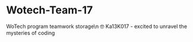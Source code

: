 # Wotech-Team-17
WoTech program teamwork storage\n
🤓 Ka13K017 - excited to unravel the mysteries of coding

